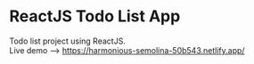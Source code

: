 # ReactJS Todo List App

Todo list project using ReactJS.<br />
Live demo --> https://harmonious-semolina-50b543.netlify.app/
